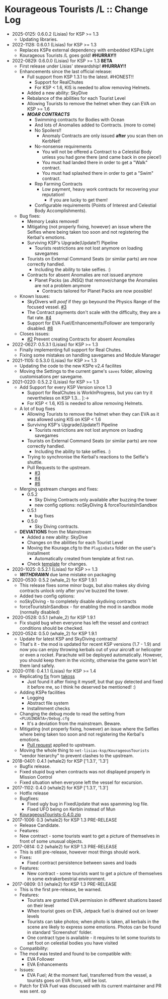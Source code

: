 # Kourageous Tourists /L :: Change Log

* 2025-0125: 0.6.0.2 (Lisias) for KSP >= 1.3
	+ Updating libraries.
* 2022-1128: 0.6.0.1 (Lisias) for KSP >= 1.3
	+ Replaces KSPe external dependency with embedded KSPe.Light
	+ Kourageous Tourists /L goes gold!  **#HURRAY!!**
* 2022-0829: 0.6.0.0 (Lisias) for KSP >= 1.3 **BETA**
	+ First release under Lisias' stewardship! **#HURRAY!!**
	+ Enhancements since the last official release:
		- Full support from KSP 1.3.1 to the latest. #HONEST!!
			- Support for RealChutes
			- For KSP < 1.6, KIS is needed to allow removing Helmets.
		- Added a new ability: SkyDive
		- Rebalance of the abilities for each Tourist Level
		- Allowing Tourists to remove the helmet when they can EVA on KSP >= 1.6
		- ***MOAR CONTRACTS***
			- Swimming contracts for Bodies with Ocean
			- And lots of Anomalies added to Contracts. (more to come)
			- No Spoilers!!
				- Anomaly Contracts are only issued **after** you scan then on KerbNet!
			- No-nonsense requirements
				- You will not be offered a Contract to a Celestial Body unless you had gone there (and came back in one piece!) 
				- You must had landed there in order to get a "Walk" contract.
				- You must had splashed there in order to get a "Swim" contract.
			- Rep Farming Contracts
				- Low payment, heavy work contracts for recovering your reputation!
					- if you are lucky to get them!
			- Configurable requirements (Points of Interest and Celestial Body Accomplishments).
	+ Bug fixes:
		- Memory Leaks removed!
		- Mitigating (not properly fixing, however) an issue where the Selfies where being taken too soon and not registering the Kerbal's emotions.
		- Surviving KSP's Upgrade(Update?) Pipeline
			- Tourists restrictions are not lost anymore on loading savegames
		- Tourists on External Command Seats (or similar parts) are now correctly handled.
			- Including the ability to take selfies. :) 
		- Contracts for absent Anomalies are not issued anymore
			- Planet Packs (as JNSQ) that remove/change the Anomalies are not a problem anymore
				- Contracts tailored for Planet Packs are now possible!  
	+ Known Issues:
		- SkyDivers will *poof* if they go beyound the Physics Range of the focused vessel. [#3](https://github.com/net-lisias-ksp/KourageousTourists/issues/3)
		- The Contract payments don't scale with the difficulty, they are a flat rate. [#4](https://github.com/net-lisias-ksp/KourageousTourists/issues/4)
		- Support for EVA Fuel/Enhancements/Follower are temporarily disabled. [#8](https://github.com/net-lisias-ksp/KourageousTourists/issues/8)
	+ Closes issues:
		- [#2](https://github.com/net-lisias-ksp/KourageousTourists/issues/2) Prevent creating Contracts for absent Anomalies
* 2022-0627: 0.5.3.1 (Lisias) for KSP >= 1.3
	+ Finally implementing full support for Real Chutes.
	+ Fixing some mistakes on handling savegames and Module Manager 
* 2021-1105: 0.5.3.0 (Lisias) for KSP >= 1.3
	+ Updating the code to the new KSPe v2.4 facilites
	+ Moving the Settings to the current game's `saves` folder, allowing customisations per savegame.
* 2021-0220: 0.5.2.2 (Lisias) for KSP >= 1.3
	+ Add Support for every KSP Version since 1.3
		- Support for RealChutes is WorkInProgress, but you can try it nevertheless on KSP 1.3... ]:->
		- For KSP < 1.6, KIS is needed to allow removing Helmets.
	+ A lot of bug fixes
		- Allowing Tourists to remove the helmet when they can EVA as it was allowed using KIS on KSP < 1.6 
		- Surviving KSP's Upgrade(Update?) Pipeline
			- Tourists restrictions are not lost anymore on loading savegames
		- Tourists on External Command Seats (or similar parts) are now correctly handled.
			- Including the ability to take selfies. :) 
		- Trying to synchronise the Kerbal's reactions to the Selfie's shuttle.
		- Pull Requests to the upstream.
			- [#3](https://github.com/whale2/KourageousTourists/pull/3) 
			- [#4](https://github.com/whale2/KourageousTourists/pull/4)
			- [#6](https://github.com/whale2/KourageousTourists/pull/6)
	+ Merging upstream changes and fixes:
		- 0.5.2
			- Sky Diving Contracts only available after buzzing the tower
			- new config options: noSkyDiving & forceTouristsInSandbox
		- 0.5.1
			- bug fixes
		- 0.5.0
			- Sky Diving contracts.
	+ **DEVIATIONS** from the Mainstream
		- Added a new ability: SkyDive
		- Changes on the abilities for each Tourist Level
		- Moving the Kourage.cfg to the `PluginData` folder on the user's installment
			- Automatically created from template at first run.
		- Check [template](https://github.com/net-lisias-kspu/KourageousTourists/blob/master/GameData/net.lisias.ksp/KourageousTourists/PluginData/Kourage.cfg) for changes.
* 2020-1025: 0.5.2.1 (Lisias) for KSP >= 1.3
	+ ***WITHDRAWN*** due lame mistake on packaging 
* 2020-0530: 0.5.2 (whale_2) for KSP 1.9.1
	+ This release fixes some minor bugs, but also makes sky diving contracts unlock only after you've buzzed the tower.
	+ Added two config options:
	+ noSkyDiving - to completely disable skydiving contracts
	+ forceTouristsInSandbox - for enabling the mod in sandbox mode (normally disabled)
* 2020-0528: 0.5.1 (whale_2) for KSP 1.9.1
	+ Fix stupid bug when everyone has left the vessel and contract conditions should be checked.
* 2020-0524: 0.5.0 (whale_2) for KSP 1.9.1
	+ Update for latest KSP and SkyDiving contracts!
	+ That's it - the mod is updated for recent KSP versions (1.7 - 1.9) and now you can enjoy throwing kerbals out of your aircraft or helicopter or even a rocket. Parachute will be deployed automatically. However, you should keep them in the vicinity, otherwise the game won't let them land safely.
* 2020-0116: 0.4.1.1 (Lisias) for KSP >= 1.4
	+ Replicating [fix](https://github.com/whale2/KourageousTourists/pull/2) from [takoss](https://github.com/takoss)
		- Just found it after fixing it myself, but that guy detected and fixed it before me, so I think he deserved be mentioned! :)
	+ Adding KSPe facilities
		- Logging
		- Abstract file system
		- Installmment checks
	+ Changing the debug mode to read the setting from `<PLUGINDATA>/Debug.cfg`
		- It's a deviation from the mainstream. Beware. 
	+ Mitigating (not properly fixing, however) an issue where the Selfies where being taken too soon and not registering the Kerbal's emotions.
		- [Pull request](https://github.com/whale2/KourageousTourists/pull/3) applied to upstream.
	+ Moving the whole thing to `net-lisias-ksp/KourageousTourists` "vendor hierarchy" to prevent clashes to the upstream.
* 2018-0401: 0.4.1 (whale2) for KSP ['1.3.1', '1.3']
	+ Bugfix release.
	+ Fixed stupid bug when contracts was not displayed properly in Mission Control
	+ Fixed situation when everyone left the vessel for excursion.
* 2017-1102: 0.4.0 (whale2) for KSP ['1.3.1', '1.3']
	+ Hotfix release
	+ Bugfixes:
		- Fixed ugly bug in FixedUpdate that was spamming log file.
		- Fixed UFO being on Kerbin instead of Mun
	+ [KourageousTourists-0.4.0.zip](https://github.com/whale2/KourageousTourists/files/1439604/KourageousTourists-0.4.0.zip)
* 2017-1006: 0.3 (whale2) for KSP 1.3 PRE-RELEASE
	+ Release Candidate.
	+ Features:
	+ New contract - some tourists want to get a picture of themselves in front of some unusual objects.
* 2017-0814: 0.2 (whale2) for KSP 1.3 PRE-RELEASE
	+ This is still pre-release, however most things should work.
	+ Fixes:
		- Fixed contract persistence between saves and loads
	+ Features:
		- New contract - some tourists want to get a picture of themselves in some extrakerbestrial environment.
* 2017-0809: 0.1 (whale2) for KSP 1.3 PRE-RELEASE
	+ This is the first pre-release, be warned.
	+ Features:
		- Tourists are granted EVA permission in different situations based on their level
		- When tourist goes on EVA, Jetpack fuel is drained out on lower levels
		- Tourists can take photos; when photo is taken, all kerbals in the scene are likely to express some emotions. Photos can be found in standard 'Screenshot' folder.
		- One contract type is available - it requires to let some tourists to set foot on celestial bodies you have visited
	+ Compatibility:
	+ The mod was tested and found to be compatible with:
		- EVA Follower
		- EVA Enhancements
	+ Issues:
		- EVA Fuel; At the moment fuel, transferred from the vessel, a tourists goes on EVA from, will be lost.
	+ Patch for EVA Fuel was discussed with its current maintainer and PR was sent.
op
